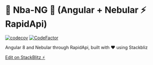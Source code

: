 # :basketball: Nba-NG :basketball: (Angular + Nebular ⚡ RapidApi)

[![codecov](https://codecov.io/gh/bndF1/nba-api-poc/branch/master/graph/badge.svg)](https://codecov.io/gh/bndF1/nba-api-poc)
[![CodeFactor](https://www.codefactor.io/repository/github/bndf1/nba-api-poc/badge)](https://www.codefactor.io/repository/github/bndf1/nba-api-poc)

Angular 8 and Nebular through RapidApi, built with :heart: using Stackbliz

[Edit on StackBlitz ⚡️](https://stackblitz.com/edit/nba-api-poc)
